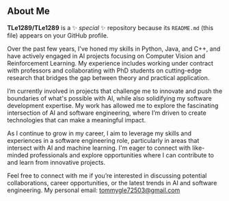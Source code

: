 ## About Me


**TLe1289/TLe1289** is a ✨ _special_ ✨ repository because its `README.md` (this file) appears on your GitHub profile.

Over the past few years, I've honed my skills in Python, Java, and C++, and have actively engaged in AI projects focusing on Computer Vision and Reinforcement Learning. My experience includes working under contract with professors and collaborating with PhD students on cutting-edge research that bridges the gap between theory and practical application.

I’m currently involved in projects that challenge me to innovate and push the boundaries of what's possible with AI, while also solidifying my software development expertise. My work has allowed me to explore the fascinating intersection of AI and software engineering, where I’m driven to create technologies that can make a meaningful impact.

As I continue to grow in my career, I aim to leverage my skills and experiences in a software engineering role, particularly in areas that intersect with AI and machine learning. I'm eager to connect with like-minded professionals and explore opportunities where I can contribute to and learn from innovative projects.

Feel free to connect with me if you’re interested in discussing potential collaborations, career opportunities, or the latest trends in AI and software engineering. 
My personal email: tommygle72503@gmail.com

